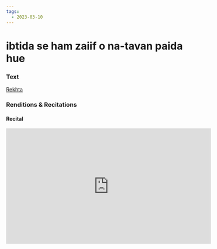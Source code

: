 ```yaml
---
tags:
  - 2023-03-10
---
```

# ibtida se ham zaiif o na-tavan paida hue

### Text
[Rekhta](https://www.rekhta.org/ghazals/ibtidaa-se-ham-zaiif-o-naa-tavaan-paidaa-hue-meer-anees-ghazals?sort=popularity-desc&lang=ur)

### Renditions & Recitations

#### Recital

<iframe width="560" height="315" src="https://www.youtube.com/embed/k4gvHhFd4ps" title="YouTube video player" frameborder="0" allow="accelerometer; autoplay; clipboard-write; encrypted-media; gyroscope; picture-in-picture" allowfullscreen></iframe>

